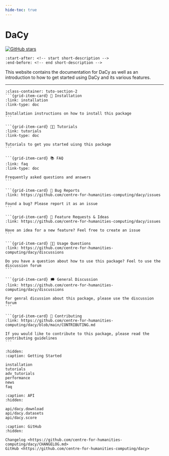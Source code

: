 ```yaml
---
hide-toc: true
---
```


# DaCy

[![GitHub stars](https://img.shields.io/github/stars/centre-for-humanities-computing/dacy.svg?style=social&label=Star&maxAge=2592000)](
    https://github.com/centre-for-humanities-computing/DaCy)



```{include} ../README.md
:start-after: <!-- start short-description -->
:end-before: <!-- end short-description -->
```

This website contains the documentation for DaCy as well as an introduction to how to
get started using DaCy and its various features.


---

````{grid} 1 1 2 2
:class-container: tuto-section-2
```{grid-item-card} 🔧 Installation
:link: installation
:link-type: doc

Installation instructions on how to install this package
```

```{grid-item-card} 👩‍💻 Tutorials
:link: tutorials
:link-type: doc

Tutorials to get you started uisng this package
```

```{grid-item-card} 📚 FAQ
:link: faq
:link-type: doc

Frequently asked questions and answers
```

```{grid-item-card} 🚨 Bug Reports
:link: https://github.com/centre-for-humanities-computing/dacy/issues

Found a bug? Please report it as an issue
```

```{grid-item-card} 🎁 Feature Requests & Ideas
:link: https://github.com/centre-for-humanities-computing/dacy/issues

Have an idea for a new feature? Feel free to create an issue 
```

```{grid-item-card} 👩‍💻 Usage Questions
:link: https://github.com/centre-for-humanities-computing/dacy/discussions

Do you have a question about how to use this package? Feel to use the discussion forum
```

```{grid-item-card} 🗯 General Discussion
:link: https://github.com/centre-for-humanities-computing/dacy/discussions

For genral dicussion about this package, please use the discussion forum
```

```{grid-item-card} 📝 Contributing
:link: https://github.com/centre-for-humanities-computing/dacy/blob/main/CONTRIBUTING.md

If you would like to contribute to this package, please read the contributing guidelines
```
````


```{toctree}
:hidden:
:caption: Getting Started

installation
tutorials
adv_tutorials
performance
news
faq
```


```{toctree}
:caption: API
:hidden:

api/dacy.download
api/dacy.datasets
api/dacy.score
```

```{toctree}
:caption: GitHub
:hidden:

Changelog <https://github.com/centre-for-humanities-computing/dacy/CHANGELOG.md>
GitHub <https://github.com/centre-for-humanities-computing/dacy>
```
